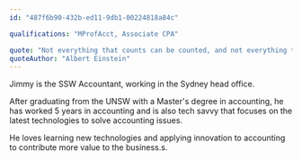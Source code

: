 ```yaml
---
id: "487f6b90-432b-ed11-9db1-00224818a84c"

qualifications: "MProfAcct, Associate CPA"

quote: "Not everything that counts can be counted, and not everything that can be counted counts"
quoteAuthor: "Albert Einstein"
---
```


Jimmy is the SSW Accountant, working in the Sydney head office. 

After graduating from the UNSW with a Master's degree in accounting, he has worked 5 years in accounting and is also tech savvy that focuses on the latest technologies to solve accounting issues.

He loves learning new technologies and applying innovation to accounting to contribute more value to the business.s.
